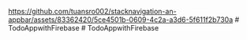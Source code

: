 https://github.com/tuansro002/stacknavigation-an-appbar/assets/83362420/5ce4501b-0609-4c2a-a3d6-5f611f2b730a
#   T o d o A p p w i t h F i r e b a s e  
 #   T o d o A p p w i t h F i r e b a s e  
 